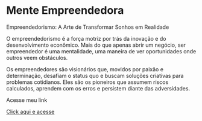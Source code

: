 # Mente Empreendedora


Empreendedorismo: A Arte de Transformar Sonhos em Realidade

O empreendedorismo é a força motriz por trás da inovação e do desenvolvimento econômico. Mais do que apenas abrir um negócio, ser empreendedor é uma mentalidade, uma maneira de ver oportunidades onde outros veem obstáculos.

Os empreendedores são visionários que, movidos por paixão e determinação, desafiam o status quo e buscam soluções criativas para problemas cotidianos. Eles são os pioneiros que assumem riscos calculados, aprendem com os erros e persistem diante das adversidades.

Acesse meu link

 [Click aqui e acesse](https://franoliveira8.github.io/Mente-Empreendedora/inicio/index.html)